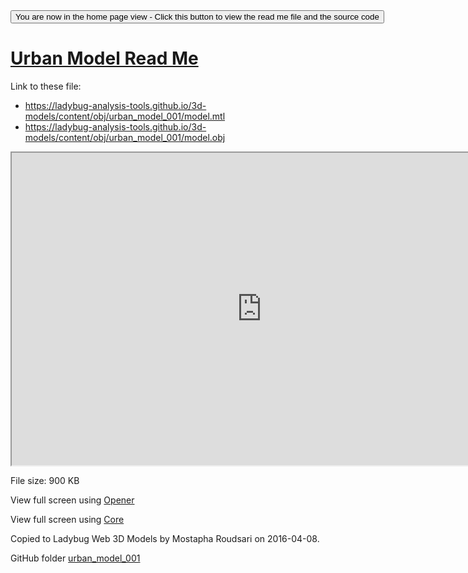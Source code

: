 <span style=display:none; >
[You are now in a GitHub source code view - click this link to view the home page]( http://ladybug-analysis-tools.github.io/3d-models/content/obj/urban_model_001/ "View file as a web page." ) </span>
<input type=button onclick=window.location.href='https://github.com/ladybug-analysis-tools/3d-models/tree/gh-pages/content/obj/urban_model_001'; 
value='You are now in the home page view - Click this button to view the read me file and the source code' >


[Urban Model Read Me]( index.html )
===

Link to these file: 

* https://ladybug-analysis-tools.github.io/3d-models/content/obj/urban_model_001/model.mtl
* https://ladybug-analysis-tools.github.io/3d-models/content/obj/urban_model_001/model.obj

<iframe src=https://ladybug-analysis-tools.github.io/3d-models/code/obj/core/index.html#https://ladybug-analysis-tools.github.io/3d-models/content/obj/urban_model_001/model.mtl#sx=0.1#sy=0.1#sz=0.1#rx=-90#px=-15#pz=-20#cx=-32#cy=39#cz=92 width=800 height=500 ></iframe>


File size: 900 KB


View full screen using [Opener]( http://ladybug-analysis-tools.github.io/3d-models/content/obj/opener/ladybug-web-obj-opener-r2.html#http://ladybug-analysis-tools.github.io/3d-models/obj/urban_model_001/model.mtl#sx=0.1#sy=0.1#sz=0.1#rx=-90#px=-15#pz=-20#cx=-32#cy=39#cz=92 )

View full screen using [Core]( http://ladybug-analysis-tools.github.io/3d-models/content/obj/core/ladybug-web-obj-core-r3.html#http://ladybug-analysis-tools.github.io/3d-models/obj/urban_model_001/model.mtl#sx=0.1#sy=0.1#sz=0.1#rx=-90#px=-15#pz=-20#cx=-32#cy=39#cz=92 )



Copied to Ladybug Web 3D Models by Mostapha Roudsari on 2016-04-08.

GitHub folder [urban_model_001]( https://github.com/ladybug-analysis-tools/3d-models/tree/gh-pages/contentobj/urban_model_001 ) 


